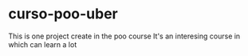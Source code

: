 # curso-poo-uber
This is one project create in the poo course 
It's an interesing course in which can learn a lot

